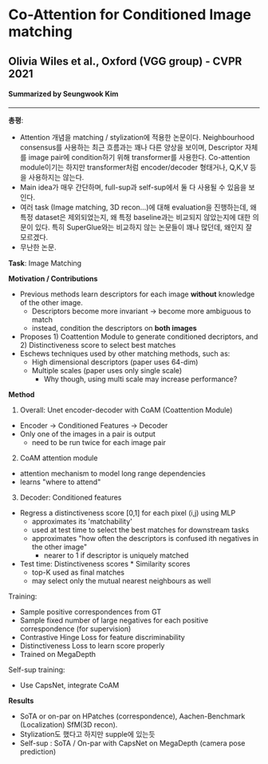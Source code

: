 # Co-Attention for Conditioned Image matching
## Olivia Wiles et al., Oxford (VGG group) - CVPR 2021
#### Summarized by Seungwook Kim
---

**총평**: 
* Attention 개념을 matching / stylization에 적용한 논문이다. Neighbourhood consensus를 사용하는 최근 흐름과는 꽤나 다른 양상을 보이며, Descriptor 자체를 image pair에 condition하기 위해 transformer를 사용한다. Co-attention module이기는 하지만 transformer처럼 encoder/decoder 형태거나, Q,K,V 등을 사용하지는 않는다.
* Main idea가 매우 간단하며, full-sup과 self-sup에서 둘 다 사용될 수 있음을 보인다.
* 여러 task (Image matching, 3D recon...)에 대해 evaluation을 진행하는데, 왜 특정 dataset은 제외되었는지, 왜 특정 baseline과는 비교되지 않았는지에 대한 의문이 있다. 특히 SuperGlue와는 비교하지 않는 논문들이 꽤나 많던데, 왜인지 잘 모르겠다.
* 무난한 논문.


**Task**: Image Matching


**Motivation / Contributions**
* Previous methods learn descriptors for each image **without** knowledge of the other image.
    * Descriptors become more invariant -> become more ambiguous to match
    * instead, condition the descriptors on **both images**
* Proposes 1) Coattention Module to generate conditioned decriptors, and 2) Distinctiveness score to select best matches
* Eschews techniques used by other matching methods, such as:
    * High dimensional descriptors (paper uses 64-dim)
    * Multiple scales (paper uses only single scale)
        * Why though, using multi scale may increase performance?

**Method**
1. Overall: Unet encoder-decoder with CoAM (Coattention Module)
* Encoder -> Conditioned Features -> Decoder 
* Only one of the images in a pair is output
    * need to be run twice for each image pair

2. CoAM attention module
* attention mechanism to model long range dependencies
* learns "where to attend"

3. Decoder: Conditioned features
* Regress a distinctiveness score [0,1] for each pixel (i,j) using MLP
    * approximates its 'matchability'
    * used at test time to select the best matches for downstream tasks
    * approximates "how often the descriptors is confused ith negatives in the other image"
        * nearer to 1 if descriptor is uniquely matched
* Test time: Distinctiveness scores * Similarity scores
    * top-K used as final matches
    * may select only the mutual nearest neighbours as well

Training:
* Sample positive correspondences from GT 
* Sample fixed number of large negatives for each positive correspondence (for supervision)
* Contrastive Hinge Loss for feature discriminability
* Distinctiveness Loss to learn score properly
* Trained on MegaDepth

Self-sup training:
- Use CapsNet, integrate CoAM

**Results**
* SoTA or on-par on HPatches (correspondence), Aachen-Benchmark (Localization) SfM(3D recon).
* Stylization도 했다고 하지만 supple에 있는듯
* Self-sup : SoTA / On-par with CapsNet on MegaDepth (camera pose prediction)

